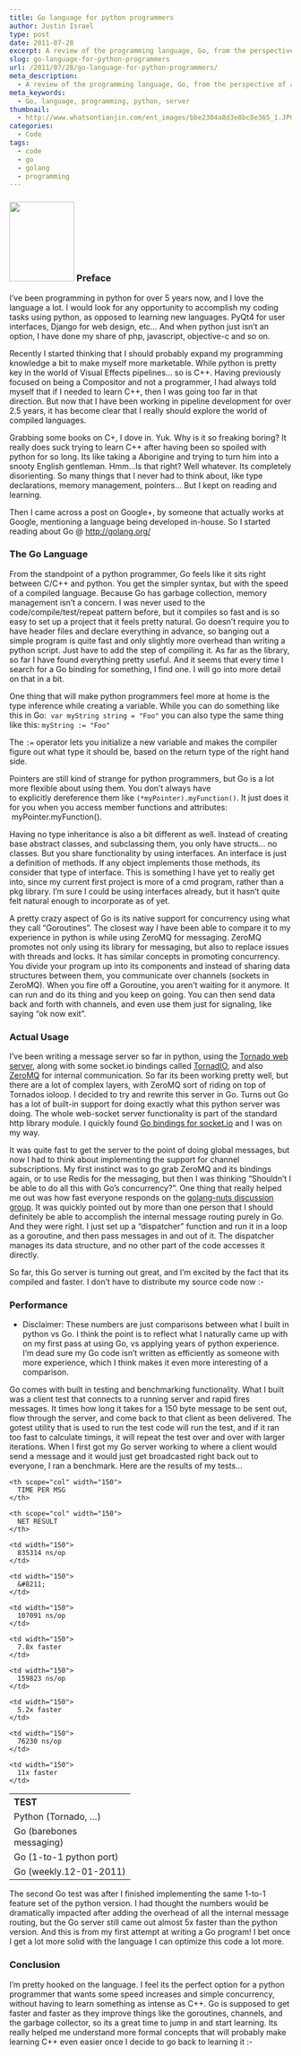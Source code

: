 ```yaml
---
title: Go language for python programmers
author: Justin Israel
type: post
date: 2011-07-28
excerpt: A review of the programming language, Go, from the perspective of a python programmer.
slug: go-language-for-python-programmers
url: /2011/07/28/go-language-for-python-programmers/
meta_description:
  - A review of the programming language, Go, from the perspective of a python programmer.
meta_keywords:
  - Go, language, programming, python, server
thumbnail:
  - http://www.whatsontianjin.com/ent_images/bbe2304a8d3e8bc8e365_1.JPG
categories:
  - Code
tags:
  - code
  - go
  - golang
  - programming
---
```

### 

### [<img class="alignleft" src="https://blog.golang.org/gopher/gopher.png" alt="" width="116" height="142" />](http://golang.org) Preface

I&#8217;ve been programming in python for over 5 years now, and I love the language a lot. I would look for any opportunity to accomplish my coding tasks using python, as opposed to learning new languages. PyQt4 for user interfaces, Django for web design, etc&#8230; And when python just isn&#8217;t an option, I have done my share of php, javascript, objective-c and so on.
  
Recently I started thinking that I should probably expand my programming knowledge a bit to make myself more marketable. While python is pretty key in the world of Visual Effects pipelines&#8230; so is C++. Having previously focused on being a Compositor and not a programmer, I had always told myself that if I needed to learn C++, then I was going too far in that direction. But now that I have been working in pipeline development for over 2.5 years, it has become clear that I really should explore the world of compiled languages.

Grabbing some books on C+, I dove in. Yuk. Why is it so freaking boring? It really does suck trying to learn C++ after having been so spoiled with python for so long. Its like taking a Aborigine and trying to turn him into a snooty English gentleman. Hmm&#8230;Is that right? Well whatever. Its completely disorienting. So many things that I never had to think about, like type declarations, memory management, pointers&#8230; But I kept on reading and learning.

Then I came across a post on Google+, by someone that actually works at Google, mentioning a language being developed in-house. So I started reading about Go @ <http://golang.org/>

### The Go Language

From the standpoint of a python programmer, Go feels like it sits right between C/C++ and python. You get the simpler syntax, but with the speed of a compiled language. Because Go has garbage collection, memory management isn&#8217;t a concern. I was never used to the code/compile/test/repeat pattern before, but it compiles so fast and is so easy to set up a project that it feels pretty natural. Go doesn&#8217;t require you to have header files and declare everything in advance, so banging out a simple program is quite fast and only slightly more overhead than writing a python script. Just have to add the step of compiling it. As far as the library, so far I have found everything pretty useful. And it seems that every time I search for a Go binding for something, I find one. I will go into more detail on that in a bit.

One thing that will make python programmers feel more at home is the type inference while creating a variable. While you can do something like this in Go:  `var myString string = "Foo"` you can also type the same thing like this: `myString := "Foo"`

The `:=` operator lets you initialize a new variable and makes the compiler figure out what type it should be, based on the return type of the right hand side.

Pointers are still kind of strange for python programmers, but Go is a lot more flexible about using them. You don&#8217;t always have to explicitly dereference them like `(*myPointer).myFunction()`. It just does it for you when you access member functions and attributes:  myPointer.myFunction().

Having no type inheritance is also a bit different as well. Instead of creating base abstract classes, and subclassing them, you only have structs&#8230; no classes. But you share functionality by using interfaces. An interface is just a definition of methods. If any object implements those methods, its consider that type of interface. This is something I have yet to really get into, since my current first project is more of a cmd program, rather than a pkg library. I&#8217;m sure I could be using interfaces already, but it hasn&#8217;t quite felt natural enough to incorporate as of yet.

A pretty crazy aspect of Go is its native support for concurrency using what they call &#8220;Goroutines&#8221;. The closest way I have been able to compare it to my experience in python is while using ZeroMQ for messaging. ZeroMQ promotes not only using its library for messaging, but also to replace issues with threads and locks. It has similar concepts in promoting concurrency. You divide your program up into its components and instead of sharing data structures between them, you communicate over channels (sockets in ZeroMQ). When you fire off a Goroutine, you aren&#8217;t waiting for it anymore. It can run and do its thing and you keep on going. You can then send data back and forth with channels, and even use them just for signaling, like saying &#8220;ok now exit&#8221;.

### Actual Usage

I&#8217;ve been writing a message server so far in python, using the [Tornado web server](http://www.tornadoweb.org/), along with some socket.io bindings called [TornadIO](https://github.com/MrJoes/tornadio), and also [ZeroMQ](http://www.zeromq.org/) for internal communication. So far its been working pretty well, but there are a lot of complex layers, with ZeroMQ sort of riding on top of Tornados ioloop. I decided to try and rewrite this server in Go. Turns out Go has a lot of built-in support for doing exactly what this python server was doing. The whole web-socket server functionality is part of the standard http library module. I quickly found [Go bindings for socket.io](https://github.com/madari/go-socket.io) and I was on my way.

It was quite fast to get the server to the point of doing global messages, but now I had to think about implementing the support for channel subscriptions. My first instinct was to go grab ZeroMQ and its bindings again, or to use Redis for the messaging, but then I was thinking &#8220;Shouldn&#8217;t I be able to do all this with Go&#8217;s concurrency?&#8221;. One thing that really helped me out was how fast everyone responds on the [golang-nuts discussion group](http://groups.google.com/group/golang-nuts). It was quickly pointed out by more than one person that I should definitely be able to accomplish the internal message routing purely in Go. And they were right. I just set up a &#8220;dispatcher&#8221; function and run it in a loop as a goroutine, and then pass messages in and out of it. The dispatcher manages its data structure, and no other part of the code accesses it directly.

So far, this Go server is turning out great, and I&#8217;m excited by the fact that its compiled and faster. I don&#8217;t have to distribute my source code now <img src="http://justinfx.com/wp-includes/images/smilies/simple-smile.png" alt=":-)" class="wp-smiley" style="height: 1em; max-height: 1em;" />

### Performance

* Disclaimer: These numbers are just comparisons between what I built in python vs Go. I think the point is to reflect what I naturally came up with on my first pass at using Go, vs applying years of python experience. I&#8217;m dead sure my Go code isn&#8217;t written as efficiently as someone with more experience, which I think makes it even more interesting of a comparison.

Go comes with built in testing and benchmarking functionality. What I built was a client test that connects to a running server and rapid fires messages. It times how long it takes for a 150 byte message to be sent out, flow through the server, and come back to that client as been delivered. The gotest utility that is used to run the test code will run the test, and if it ran too fast to calculate timings, it will repeat the test over and over with larger iterations. When I first got my Go server working to where a client would send a message and it would just get broadcasted right back out to everyone, I ran a benchmark. Here are the results of my tests&#8230;

<table border="0" width="500px" cellspacing="0" cellpadding="0">
  <tr>
    <th scope="col" align="left" width="200">
      TEST
    </th>
    
    <th scope="col" width="150">
      TIME PER MSG
    </th>
    
    <th scope="col" width="150">
      NET RESULT
    </th>
  </tr>
  
  <tr>
    <td width="200">
      Python (Tornado, …)
    </td>
    
    <td width="150">
      835314 ns/op
    </td>
    
    <td width="150">
      &#8211;
    </td>
  </tr>
  
  <tr>
    <td width="200">
      Go (barebones messaging)
    </td>
    
    <td width="150">
      107091 ns/op
    </td>
    
    <td width="150">
      7.8x faster
    </td>
  </tr>
  
  <tr>
    <td width="200">
      Go (1-to-1 python port)
    </td>
    
    <td width="150">
      159823 ns/op
    </td>
    
    <td width="150">
      5.2x faster
    </td>
  </tr>
  
  <tr>
    <td width="200">
      Go (weekly.12-01-2011)
    </td>
    
    <td width="150">
      76230 ns/op
    </td>
    
    <td width="150">
      11x faster
    </td>
  </tr>
</table>

The second Go test was after I finished implementing the same 1-to-1 feature set of the python version. I had thought the numbers would be dramatically impacted after adding the overhead of all the internal message routing, but the Go server still came out almost 5x faster than the python version. And this is from my first attempt at writing a Go program! I bet once I get a lot more solid with the language I can optimize this code a lot more.

### Conclusion

I&#8217;m pretty hooked on the language. I feel its the perfect option for a python programmer that wants some speed increases and simple concurrency, without having to learn something as intense as C++. Go is supposed to get faster and faster as they improve things like the goroutines, channels, and the garbage collector, so its a great time to jump in and start learning. Its really helped me understand more formal concepts that will probably make learning C++ even easier once I decide to go back to learning it <img src="http://justinfx.com/wp-includes/images/smilies/simple-smile.png" alt=":-)" class="wp-smiley" style="height: 1em; max-height: 1em;" />

&nbsp;
